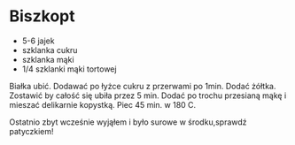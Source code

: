 # Biszkopt

- 5-6 jajek 
- szklanka cukru 
- szklanka mąki 
- 1/4 szklanki mąki tortowej 

Białka ubić. Dodawać po łyżce cukru z przerwami po 1min. Dodać żółtka. Zostawić by całość się ubiła przez 5 min. Dodać po trochu przesianą mąkę i mieszać delikarnie kopystką. Piec 45 min. w 180 C. 

Ostatnio zbyt wcześnie wyjąłem i było surowe w środku,sprawdź patyczkiem!